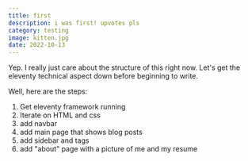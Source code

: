 ```yaml
---
title: first
description: i was first! upvotes pls
category: testing
image: kitten.jpg
date: 2022-10-13
---
```


Yep. I really just care about the structure of this right now. Let's get the eleventy technical aspect down before beginning to write.

Well, here are the steps:

1. Get eleventy framework running
1. Iterate on HTML and css
1. add navbar
1. add main page that shows blog posts
1. add sidebar and tags
1. add "about" page with a picture of me and my resume
